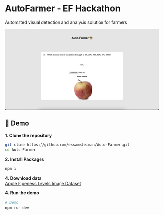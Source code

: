# AutoFarmer - EF Hackathon

Automated visual detection and analysis solution for farmers 

![My Image](images/AutoFarmer_Demo.png)


## :rocket: Demo
**1. Clone the repository** <br>
```bash
git clone https://github.com/essamsleiman/Auto-Farmer.git
cd Auto-Farmer
```

**2. Install Packages** <br>
```bash
npm i
```


**4. Download data** <br>
[Apple Ripeness Levels Image Dataset](https://www.kaggle.com/datasets/davidhilton/apple-ripeness-levels-image-dataset?resource=download)

**4. Run the demo** <br>

```bash
# Demo
npm run dev

```
